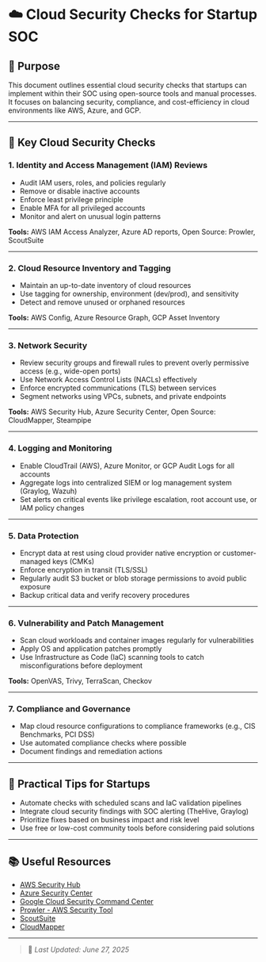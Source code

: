 # ☁️ Cloud Security Checks for Startup SOC

## 🎯 Purpose

This document outlines essential cloud security checks that startups can implement within their SOC using open-source tools and manual processes. It focuses on balancing security, compliance, and cost-efficiency in cloud environments like AWS, Azure, and GCP.

---

## 🔐 Key Cloud Security Checks

### 1. **Identity and Access Management (IAM) Reviews**

- Audit IAM users, roles, and policies regularly  
- Remove or disable inactive accounts  
- Enforce least privilege principle  
- Enable MFA for all privileged accounts  
- Monitor and alert on unusual login patterns

**Tools:** AWS IAM Access Analyzer, Azure AD reports, Open Source: Prowler, ScoutSuite

---

### 2. **Cloud Resource Inventory and Tagging**

- Maintain an up-to-date inventory of cloud resources  
- Use tagging for ownership, environment (dev/prod), and sensitivity  
- Detect and remove unused or orphaned resources

**Tools:** AWS Config, Azure Resource Graph, GCP Asset Inventory

---

### 3. **Network Security**

- Review security groups and firewall rules to prevent overly permissive access (e.g., wide-open ports)  
- Use Network Access Control Lists (NACLs) effectively  
- Enforce encrypted communications (TLS) between services  
- Segment networks using VPCs, subnets, and private endpoints

**Tools:** AWS Security Hub, Azure Security Center, Open Source: CloudMapper, Steampipe

---

### 4. **Logging and Monitoring**

- Enable CloudTrail (AWS), Azure Monitor, or GCP Audit Logs for all accounts  
- Aggregate logs into centralized SIEM or log management system (Graylog, Wazuh)  
- Set alerts on critical events like privilege escalation, root account use, or IAM policy changes

---

### 5. **Data Protection**

- Encrypt data at rest using cloud provider native encryption or customer-managed keys (CMKs)  
- Enforce encryption in transit (TLS/SSL)  
- Regularly audit S3 bucket or blob storage permissions to avoid public exposure  
- Backup critical data and verify recovery procedures

---

### 6. **Vulnerability and Patch Management**

- Scan cloud workloads and container images regularly for vulnerabilities  
- Apply OS and application patches promptly  
- Use Infrastructure as Code (IaC) scanning tools to catch misconfigurations before deployment

**Tools:** OpenVAS, Trivy, TerraScan, Checkov

---

### 7. **Compliance and Governance**

- Map cloud resource configurations to compliance frameworks (e.g., CIS Benchmarks, PCI DSS)  
- Use automated compliance checks where possible  
- Document findings and remediation actions

---

## 🚀 Practical Tips for Startups

- Automate checks with scheduled scans and IaC validation pipelines  
- Integrate cloud security findings with SOC alerting (TheHive, Graylog)  
- Prioritize fixes based on business impact and risk level  
- Use free or low-cost community tools before considering paid solutions

---

## 📚 Useful Resources

- [AWS Security Hub](https://aws.amazon.com/security-hub/)  
- [Azure Security Center](https://azure.microsoft.com/en-us/services/security-center/)  
- [Google Cloud Security Command Center](https://cloud.google.com/security-command-center)  
- [Prowler - AWS Security Tool](https://github.com/toniblyx/prowler)  
- [ScoutSuite](https://github.com/nccgroup/ScoutSuite)  
- [CloudMapper](https://github.com/duo-labs/cloudmapper)

---

> 🔄 _Last Updated: June 27, 2025_
